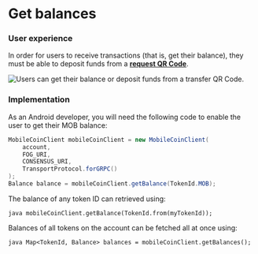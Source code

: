 # Get balances

### User experience

In order for users to receive transactions (that is, get their balance), they must be able to deposit funds from a [**request QR Code**](../glossary.md).

![Users can get their balance or deposit funds from a transfer QR Code.](../images/get-balance.jpeg)

### Implementation

As an Android developer, you will need the following code to enable the user to get their MOB balance:

```java
MobileCoinClient mobileCoinClient = new MobileCoinClient(
    account,
    FOG_URI,
    CONSENSUS_URI,
    TransportProtocol.forGRPC()
);
Balance balance = mobileCoinClient.getBalance(TokenId.MOB);
```

The balance of any token ID can retrieved using:

```java mobileCoinClient.getBalance(TokenId.from(myTokenId));```

Balances of all tokens on the account can be fetched all at once using:

```java Map<TokenId, Balance> balances = mobileCoinClient.getBalances();```